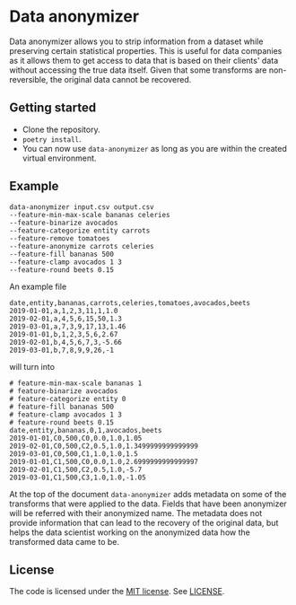 # Data anonymizer

Data anonymizer allows you to strip information from a dataset while preserving certain statistical properties. This is useful for data companies as it allows them to get access to data that is based on their clients' data without accessing the true data itself. Given that some transforms are non-reversible, the original data cannot be recovered.

## Getting started

* Clone the repository.
* `poetry install`.
* You can now use `data-anonymizer` as long as you are within the created virtual environment.

## Example

```csv
data-anonymizer input.csv output.csv
--feature-min-max-scale bananas celeries
--feature-binarize avocados
--feature-categorize entity carrots
--feature-remove tomatoes
--feature-anonymize carrots celeries
--feature-fill bananas 500
--feature-clamp avocados 1 3
--feature-round beets 0.15
```

An example file
```csv
date,entity,bananas,carrots,celeries,tomatoes,avocados,beets
2019-01-01,a,1,2,3,11,1,1.0
2019-02-01,a,4,5,6,15,50,1.3
2019-03-01,a,7,3,9,17,13,1.46
2019-01-01,b,1,2,3,5,6,2.67
2019-02-01,b,4,5,6,7,3,-5.66
2019-03-01,b,7,8,9,9,26,-1
```

will turn into
```
# feature-min-max-scale bananas 1 
# feature-binarize avocados 
# feature-categorize entity 0 
# feature-fill bananas 500 
# feature-clamp avocados 1 3 
# feature-round beets 0.15 
date,entity,bananas,0,1,avocados,beets
2019-01-01,C0,500,C0,0.0,1.0,1.05
2019-02-01,C0,500,C2,0.5,1.0,1.3499999999999999
2019-03-01,C0,500,C1,1.0,1.0,1.5
2019-01-01,C1,500,C0,0.0,1.0,2.6999999999999997
2019-02-01,C1,500,C2,0.5,1.0,-5.7
2019-03-01,C1,500,C3,1.0,1.0,-1.05
```
At the top of the document `data-anonymizer` adds metadata on some of the transforms that were applied to the data. Fields that have been anonymizer will be referred with their anonymized name. The metadata does not provide information that can lead to the recovery of the original data, but helps the data scientist working on the anonymized data how the transformed data came to be.

## License
The code is licensed under the [MIT license](http://choosealicense.com/licenses/mit/). See [LICENSE](LICENSE).

